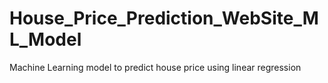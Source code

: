 # House_Price_Prediction_WebSite_ML_Model
Machine Learning model to predict house price using linear regression
